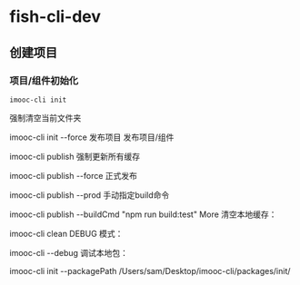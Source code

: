 # fish-cli-dev
## 创建项目
### 项目/组件初始化
`imooc-cli init `

强制清空当前文件夹

imooc-cli init --force
发布项目
发布项目/组件

imooc-cli publish
强制更新所有缓存

imooc-cli publish --force
正式发布

imooc-cli publish --prod
手动指定build命令

imooc-cli publish --buildCmd "npm run build:test"
More
清空本地缓存：

imooc-cli clean
DEBUG 模式：

imooc-cli --debug
调试本地包：

imooc-cli init --packagePath /Users/sam/Desktop/imooc-cli/packages/init/
